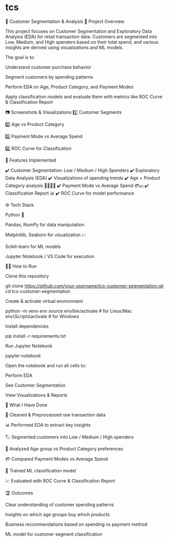 # tcs


🛒 Customer Segmentation & Analysis
📌 Project Overview

This project focuses on Customer Segmentation and Exploratory Data Analysis (EDA) for retail transaction data. Customers are segmented into Low, Medium, and High spenders based on their total spend, and various insights are derived using visualizations and ML models.

The goal is to:

Understand customer purchase behavior

Segment customers by spending patterns

Perform EDA on Age, Product Category, and Payment Modes

Apply classification models and evaluate them with metrics like ROC Curve & Classification Report

📷 Screenshots & Visualizations
1️⃣ Customer Segments

2️⃣ Age vs Product Category

3️⃣ Payment Mode vs Average Spend

4️⃣ ROC Curve for Classification

🚀 Features Implemented

✔️ Customer Segmentation: Low / Medium / High Spenders
✔️ Exploratory Data Analysis (EDA)
✔️ Visualizations of spending trends
✔️ Age × Product Category analysis 👩‍🦱👨‍🦳
✔️ Payment Mode vs Average Spend 💳💵
✔️ Classification Report 📊
✔️ ROC Curve for model performance

⚙️ Tech Stack

Python 🐍

Pandas, NumPy for data manipulation

Matplotlib, Seaborn for visualization 📈

Scikit-learn for ML models

Jupyter Notebook / VS Code for execution

🏃‍♀️ How to Run

Clone this repository

git clone https://github.com/your-username/tcs-customer-segmentation.git
cd tcs-customer-segmentation


Create & activate virtual environment

python -m venv env
source env/bin/activate   # for Linux/Mac
env\Scripts\activate      # for Windows


Install dependencies

pip install -r requirements.txt


Run Jupyter Notebook

jupyter notebook


Open the notebook and run all cells to:

Perform EDA

See Customer Segmentation

View Visualizations & Reports

📑 What I Have Done

🧹 Cleaned & Preprocessed raw transaction data

📊 Performed EDA to extract key insights

🏷️ Segmented customers into Low / Medium / High spenders

👥 Analyzed Age group vs Product Category preferences

💳 Compared Payment Modes vs Average Spend

🤖 Trained ML classification model

📈 Evaluated with ROC Curve & Classification Report

🏆 Outcomes

Clear understanding of customer spending patterns

Insights on which age groups buy which products

Business recommendations based on spending vs payment method

ML model for customer segment classification
